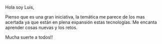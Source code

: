 Hola soy Luis,

Pienso que es una gran iniciativa, la temática me parece de los mas acertada ya que están en plena expansión estas tecnologías.
Me encanta aprender cosas nuevas y los retos.

Mucha suerte a todos!!

